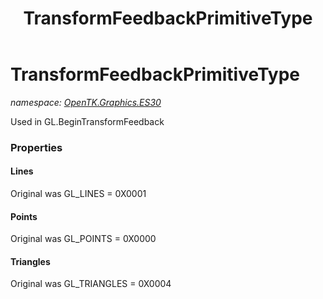 ﻿---
title: TransformFeedbackPrimitiveType
---

# TransformFeedbackPrimitiveType
_namespace: [OpenTK.Graphics.ES30](N-OpenTK.Graphics.ES30.html)_

Used in GL.BeginTransformFeedback



### Properties

#### Lines
Original was GL_LINES = 0X0001
#### Points
Original was GL_POINTS = 0X0000
#### Triangles
Original was GL_TRIANGLES = 0X0004

